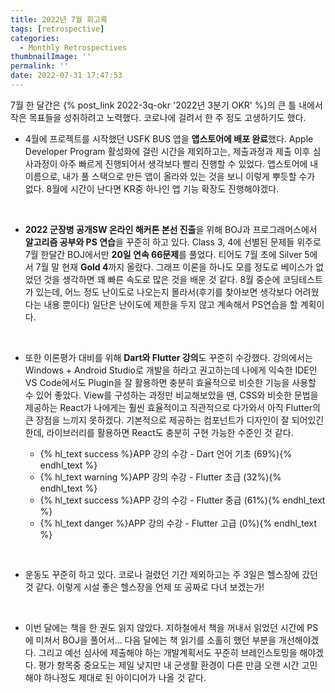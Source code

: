```yaml
---
title: 2022년 7월 회고록
tags: [retrospective]
categories:
  - Monthly Retrospectives
thumbnailImage: ''
permalink: ''
date: 2022-07-31 17:47:53
---
```


7월 한 달간은 {% post_link 2022-3q-okr '2022년 3분기 OKR' %}의 큰 틀 내에서 작은 목표들을 성취하려고 노력했다. 코로나에 걸려서 한 주 정도 고생하기도 했다.

- 4월에 프로젝트를 시작했던 USFK BUS 앱을 **앱스토어에 배포 완료**했다. Apple Developer Program 활성화에 걸린 시간을 제외하고는, 제출과정과 제출 이후 심사과정이 아주 빠르게 진행되어서 생각보다 빨리 진행할 수 있었다. 앱스토어에 내 이름으로, 내가 풀 스택으로 만든 앱이 올라와 있는 것을 보니 이렇게 뿌듯할 수가 없다. 8월에 시간이 난다면 KR중 하나인 앱 기능 확장도 진행해야겠다.

<br>

- **2022 군장병 공개SW 온라인 해커톤 본선 진출**을 위해 BOJ과 프로그래머스에서 **알고리즘 공부와 PS 연습**을 꾸준히 하고 있다. Class 3, 4에 선별된 문제들 위주로 7월 한달간 BOJ에서만 **20일 연속 66문제**를 풀었다. 티어도 7월 초에 Silver 5에서 7월 말 현재 **Gold 4**까지 올랐다. 그래프 이론을 하나도 모를 정도로 베이스가 없었던 것을 생각하면 꽤 빠른 속도로 많은 것을 배운 것 같다. 8월 중순에 코딩테스트가 있는데, 어느 정도 난이도로 나오는지 몰라서(후기를 찾아보면 생각보다 어려웠다는 내용 뿐이다) 일단은 난이도에 제한을 두지 않고 계속해서 PS연습을 할 계획이다.

<br>

- 또한 이론평가 대비를 위해 **Dart와 Flutter 강의**도 꾸준히 수강했다. 강의에서는 Windows + Android Studio로 개발을 하라고 권고하는데 나에게 익숙한 IDE인 VS Code에서도 Plugin을 잘 활용하면 충분히 효율적으로 비슷한 기능을 사용할 수 있어 좋았다. View를 구성하는 과정만 비교해보았을 땐, CSS와 비슷한 문법을 제공하는 React가 나에게는 훨씬 효율적이고 직관적으로 다가와서 아직 Flutter의 큰 장점을 느끼지 못하겠다. 기본적으로 제공하는 컴포넌트가 디자인이 잘 되어있긴 한데, 라이브러리를 활용하면 React도 충분히 구현 가능한 수준인 것 같다.

  - {% hl_text success %}APP 강의 수강 - Dart 언어 기초 (69%){% endhl_text %}
  - {% hl_text warning %}APP 강의 수강 - Flutter 초급 (32%){% endhl_text %}
  - {% hl_text success %}APP 강의 수강 - Flutter 중급 (61%){% endhl_text %}
  - {% hl_text danger %}APP 강의 수강 - Flutter 고급 (0%){% endhl_text %}

<br>

- 운동도 꾸준히 하고 있다. 코로나 걸렸던 기간 제외하고는 주 3일은 헬스장에 갔던 것 같다. 이렇게 시설 좋은 헬스장을 언제 또 공짜로 다녀 보겠는가!

<br>

- 이번 달에는 책을 한 권도 읽지 않았다. 지하철에서 책을 꺼내서 읽었던 시간에 PS에 미쳐서 BOJ을 풀어서... 다음 달에는 책 읽기를 소홀히 했던 부분을 개선해야겠다. 그리고 예선 심사에 제출해야 하는 개발계획서도 꾸준히 브레인스토밍을 해야겠다. 평가 항목중 중요도는 제일 낮지만 내 군생활 환경이 다른 만큼 오랜 시간 고민해야 하나정도 제대로 된 아이디어가 나올 것 같다.

